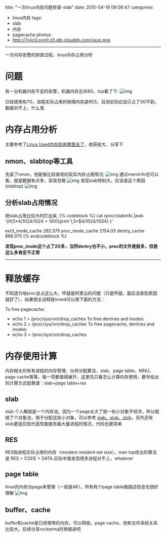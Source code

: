 title: "一次linux内存问题排查-slab"
date: 2015-04-19 08:08:47
categories:
- linux内存
tags:
- slab
- 内存
- pagecache
photos:
- http://7xijc0.com1.z0.glb.clouddn.com/xxxx.png
---

一次内存告警的排查过程，linux内存占用分析
<!--more-->

# 问题
有一台机器内存不足的告警，机器内存总共8G，top看了下:
![img](http://7xijc0.com1.z0.glb.clouddn.com/A1.png)

已经使用有7G，进程实际占用的物理内存是RES，目测实际应该只占了3G不到，数据对不上，什么鬼

# 内存占用分析
主要参考了[Linux Used内存到底哪里去了](http://blog.yufeng.info/archives/2456)，收获挺大，分享下

## nmon、slabtop等工具
先装了nmon，他能够比较直观的现实内存占用情况:
![img](http://7xijc0.com1.z0.glb.clouddn.com/A2.png)
通过meminfo也可以看，就是数据有点多，容易忽略
![img](http://7xijc0.com1.z0.glb.clouddn.com/A3.png)
发现slab特别大，应该是这个原因(slabtop)
![img](http://7xijc0.com1.z0.glb.clouddn.com/A4.png)

## 分析slab占用情况
把slab占用比较大的打出来,
{% codeblock %}
 cat /proc/slabinfo |awk '{if($3*$4/1024/1024 > 100){print $1,$3*$4/1024/1024} }'

  ext3_inode_cache 282.575
  proc_inode_cache 2154.03
  dentry_cache 868.075
{% endcodeblock %}

**发现proc_inode这个占了2G多，当然dentry也不小，proc的文件是挺多，但是这么多肯定不正常**

---

# 释放缓存
不知道为啥proc会占这么大，怀疑是阿里云的问题（只是怀疑，最后没查到原因就好了），如果想主动释放inoed可以用下面的方法：

To free pagecache:
* echo 1 > /proc/sys/vm/drop_caches
To free dentries and inodes:
* echo 2 > /proc/sys/vm/drop_caches
To free pagecache, dentries and inodes:
* echo 3 > /proc/sys/vm/drop_caches

# 内存使用计算
内存相关的有有进程的内存管理、伙伴分配算法、slab、page table、MNU，page cache等等，每一项都值得展开，这里先只看怎么计算内存使用，霸爷给出的计算方式挺靠谱：slab+page table+res

## slab
slab 个人解就是一个内存池，因为一个page太大了放一些小对象不经济，所以就搞了个对象池，用于分配这些小对象，可以参考
[slab、slub、slob](http://stackoverflow.com/questions/15470560/what-to-choose-between-slab-and-slub-allocator-in-linux-kernel)，另外还有slub更适应现代高性能服务器大量进程的情况，代码也更简单

## RES
RES指进程实际占用的内存（resident resident set size），man top给出的算法是 RES = CODE + DATA.实际中我发现很多进程对不上，whatever

## page table
linux的内存分page来管理（一般是4K），所有有个page table做描述信息也很好理解
![img](http://7xijc0.com1.z0.glb.clouddn.com/page-table.png)

## buffer、cache
buffer和cache是已经使用的内存，可以释放。page cache，他和文件系统关系比较大，后续分享rocketmq时再细讲吧
